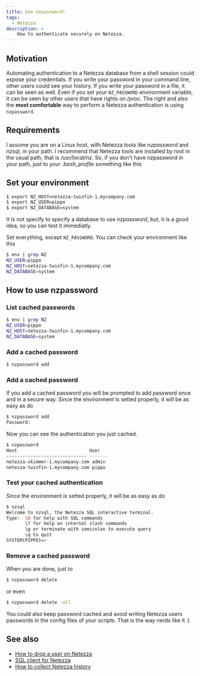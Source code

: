 ```yaml
---
title: Use nzpassword!
tags:
  - Netezza
description: >
    How to authenticate securely on Netezza.
---
```


## Motivation

Automating authentication to a Netezza database from a shell session could expose your credentials.
If you write your password in your command line, other users could see your history.
If you write your password in a file, it can be seen as well.
Even if you set your `NZ_PASSWORD` environment variable, it can be seen by other users that have rights on */proc*.
The right and also the **most comfortable** way to perform a Netezza authentication is using `nzpassword`.

## Requirements

I assume you are on a Linux host, with Netezza tools like *nzpassword* and *nzsql*, in your path.
I recommend that Netezza tools are installed by root in the usual path, that is */usr/local/nz*. So, if you don't have nzpassword in your path, just to your *.bash_profile* something like this

## Set your environment

```bash
$ export NZ_HOST=netezza-twinfin-1.mycompany.com
$ export NZ_USER=pippo
$ export NZ_DATABASE=system
```

It is not specify to specify a database to use *nzpassword*, but, it is a good idea, so you can test it immediatly.

Set everything, except `NZ_PASSWORD`. You can check your environment like this

```bash
$ env | grep NZ
NZ_USER=pippo
NZ_HOST=netezza-twinfin-1.mycompany.com
NZ_DATABASE=system
```

## How to use nzpassword

### List cached passwords

```bash
$ env | grep NZ
NZ_USER=pippo
NZ_HOST=netezza-twinfin-1.mycompany.com
NZ_DATABASE=system
```

### Add a cached password

```bash
$ nzpassword add
```

### Add a cached password

If you add a cached password you will be prompted to add password once and in a secure way.
Since the environment is setted properly, it will be as easy as do

```bash
$ nzpassword add
Password:
```

Now you can see the authentication you just cached.

```bash
$ nzpassword
Host                           User
------------------------------ -------
netezza-skimmer-1.mycompany.com admin
netezza-twinfin-1.mycompany.com pippo
```

### Test your cached authentication

Since the environment is setted properly, it will be as easy as do

```bash
$ nzsql
Welcome to nzsql, the Netezza SQL interactive terminal.
Type:  \h for help with SQL commands
       \? for help on internal slash commands
       \g or terminate with semicolon to execute query
       \q to quit
SYSTEM(PIPPO)=>
```

### Remove a cached password

When you are done, just to

```bash
$ nzpassword delete
```

or even

```bash
$ nzpassword delete -all
```

You could also keep password cached and avoid writing Netezza users passwords in the config files of your scripts.
That is the way nerds like it :)

## See also

* [How to drop a user on Netezza](http://g14n.info/2013/12/how-to-drop-user-on-netezza)
* [SQL client for Netezza](http://g14n.info/2013/05/sql-client-for-netezza)
* [How to collect Netezza history](http://g14n.info/2013/12/how-to-collect-netezza-history)

